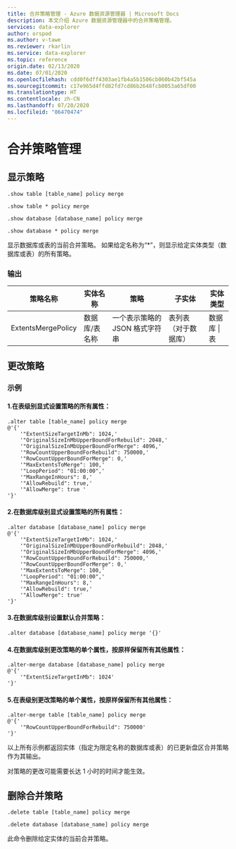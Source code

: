 ```yaml
---
title: 合并策略管理 - Azure 数据资源管理器 | Microsoft Docs
description: 本文介绍 Azure 数据资源管理器中的合并策略管理。
services: data-explorer
author: orspod
ms.author: v-tawe
ms.reviewer: rkarlin
ms.service: data-explorer
ms.topic: reference
origin.date: 02/13/2020
ms.date: 07/01/2020
ms.openlocfilehash: cdd0f6dff4303ae1fb4a5b1506cb060b42bf545a
ms.sourcegitcommit: c17e965d4ffd82fd7cd86b2648fcb0053a65df00
ms.translationtype: HT
ms.contentlocale: zh-CN
ms.lasthandoff: 07/20/2020
ms.locfileid: "86470474"
---
```

# <a name="merge-policy-management"></a>合并策略管理

## <a name="show-policy"></a>显示策略

```kusto
.show table [table_name] policy merge

.show table * policy merge

.show database [database_name] policy merge

.show database * policy merge
```

显示数据库或表的当前合并策略。
如果给定名称为“\*”，则显示给定实体类型（数据库或表）的所有策略。

### <a name="output"></a>输出

| 策略名称        | 实体名称           | 策略                                             | 子实体                    | 实体类型           |
| ------------------ | --------------------- | -------------------------------------------------- | --------------------------------- | --------------------- |
| ExtentsMergePolicy | 数据库/表名称 | 一个表示策略的 JSON 格式字符串 | 表列表（对于数据库） | 数据库 &#124; 表 |

## <a name="alter-policy"></a>更改策略

### <a name="examples"></a>示例

#### <a name="1-setting-all-properties-of-the-policy-explicitly-at-table-level"></a>1.在表级别显式设置策略的所有属性：

```kusto
.alter table [table_name] policy merge
@'{'
    '"ExtentSizeTargetInMb": 1024,'
    '"OriginalSizeInMbUpperBoundForRebuild": 2048,'
    '"OriginalSizeInMbUpperBoundForMerge": 4096,'
    '"RowCountUpperBoundForRebuild": 750000,'
    '"RowCountUpperBoundForMerge": 0,'
    '"MaxExtentsToMerge": 100,'
    '"LoopPeriod": "01:00:00",'
    '"MaxRangeInHours": 8,'
    '"AllowRebuild": true,'
    '"AllowMerge": true '
'}'
```

#### <a name="2-setting-all-properties-of-the-policy-explicitly-at-database-level"></a>2.在数据库级别显式设置策略的所有属性：

```kusto
.alter database [database_name] policy merge
@'{'
    '"ExtentSizeTargetInMb": 1024,'
    '"OriginalSizeInMbUpperBoundForRebuild": 2048,'
    '"OriginalSizeInMbUpperBoundForMerge": 4096,'
    '"RowCountUpperBoundForRebuild": 750000,'
    '"RowCountUpperBoundForMerge": 0,'
    '"MaxExtentsToMerge": 100,'
    '"LoopPeriod": "01:00:00",'
    '"MaxRangeInHours": 8,'
    '"AllowRebuild": true,'
    '"AllowMerge": true'
'}'
```

#### <a name="3-setting-the-_default_-merge-policy-at-database-level"></a>3.在数据库级别设置默认合并策略：

```kusto
.alter database [database_name] policy merge '{}'
```

#### <a name="4-altering-a-single-property-of-the-policy-at-database-level-keeping-all-other-properties-as-is"></a>4.在数据库级别更改策略的单个属性，按原样保留所有其他属性：

```kusto
.alter-merge database [database_name] policy merge
@'{'
    '"ExtentSizeTargetInMb": 1024'
'}'
```

#### <a name="5-altering-a-single-property-of-the-policy-at-table-level-keeping-all-other-properties-as-is"></a>5.在表级别更改策略的单个属性，按原样保留所有其他属性：

```kusto
.alter-merge table [table_name] policy merge
@'{'
    '"RowCountUpperBoundForRebuild": 750000'
'}'
```

以上所有示例都返回实体（指定为限定名称的数据库或表）的已更新盘区合并策略作为其输出。

对策略的更改可能需要长达 1 小时的时间才能生效。

## <a name="delete-policy-of-merge"></a>删除合并策略

```kusto
.delete table [table_name] policy merge

.delete database [database_name] policy merge

```

此命令删除给定实体的当前合并策略。
